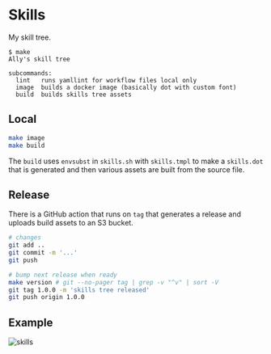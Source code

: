 # Skills

My skill tree.

```text
$ make
Ally's skill tree

subcommands:
  lint   runs yamllint for workflow files local only
  image  builds a docker image (basically dot with custom font)
  build  builds skills tree assets
```

## Local

```bash
make image
make build
```

The `build` uses `envsubst` in `skills.sh` with `skills.tmpl` to make a `skills.dot` that is generated and then various assets are built from the source file.

## Release

There is a GitHub action that runs on `tag` that generates a release and uploads build assets to an S3 bucket.

```bash
# changes
git add ..
git commit -m '...'
git push

# bump next release when ready
make version # git --no-pager tag | grep -v "^v" | sort -V
git tag 1.0.0 -m 'skills tree released'
git push origin 1.0.0
```

## Example

![skills](https://static.ac93.uk/resume/skills.png)
